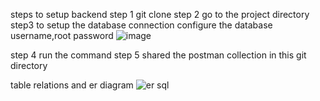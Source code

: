 steps to setup backend
step 1 git clone 
step 2 go to the project directory
step3 to setup the database connection configure the database username,root password
![image](https://github.com/user-attachments/assets/3b288ac9-2d58-46d7-a8bc-bea95b5971c4)

step 4 run the command
step 5 shared the postman collection in this git directory

table relations and er diagram
![er sql](https://github.com/user-attachments/assets/3decf24c-a1e4-4908-a98a-724991f87342)



